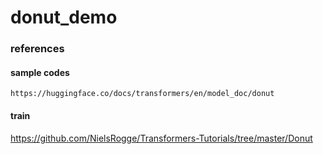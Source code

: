 # donut_demo


### references
#### sample codes
    https://huggingface.co/docs/transformers/en/model_doc/donut

#### train
 https://github.com/NielsRogge/Transformers-Tutorials/tree/master/Donut


